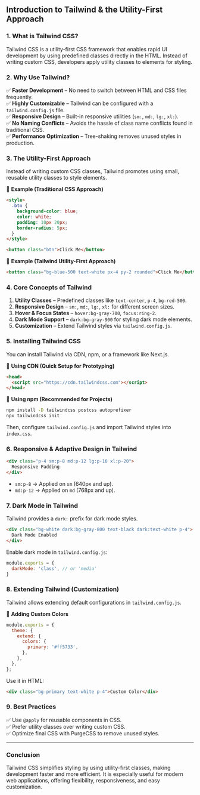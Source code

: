 ## **Introduction to Tailwind & the Utility-First Approach**  

### **1. What is Tailwind CSS?**  
Tailwind CSS is a utility-first CSS framework that enables rapid UI development by using predefined classes directly in the HTML. Instead of writing custom CSS, developers apply utility classes to elements for styling.

### **2. Why Use Tailwind?**  
✅ **Faster Development** – No need to switch between HTML and CSS files frequently.  
✅ **Highly Customizable** – Tailwind can be configured with a `tailwind.config.js` file.  
✅ **Responsive Design** – Built-in responsive utilities (`sm:`, `md:`, `lg:`, `xl:`).  
✅ **No Naming Conflicts** – Avoids the hassle of class name conflicts found in traditional CSS.  
✅ **Performance Optimization** – Tree-shaking removes unused styles in production.  

### **3. The Utility-First Approach**  
Instead of writing custom CSS classes, Tailwind promotes using small, reusable utility classes to style elements.  

📌 **Example (Traditional CSS Approach)**  
```html
<style>
  .btn {
    background-color: blue;
    color: white;
    padding: 10px 20px;
    border-radius: 5px;
  }
</style>

<button class="btn">Click Me</button>
```

📌 **Example (Tailwind Utility-First Approach)**  
```html
<button class="bg-blue-500 text-white px-4 py-2 rounded">Click Me</button>
```

### **4. Core Concepts of Tailwind**  
1. **Utility Classes** – Predefined classes like `text-center`, `p-4`, `bg-red-500`.  
2. **Responsive Design** – `sm:`, `md:`, `lg:`, `xl:` for different screen sizes.  
3. **Hover & Focus States** – `hover:bg-gray-700`, `focus:ring-2`.  
4. **Dark Mode Support** – `dark:bg-gray-900` for styling dark mode elements.  
5. **Customization** – Extend Tailwind styles via `tailwind.config.js`.  

### **5. Installing Tailwind CSS**  
You can install Tailwind via CDN, npm, or a framework like Next.js.  

📌 **Using CDN (Quick Setup for Prototyping)**  
```html
<head>
  <script src="https://cdn.tailwindcss.com"></script>
</head>
```

📌 **Using npm (Recommended for Projects)**  
```sh
npm install -D tailwindcss postcss autoprefixer
npx tailwindcss init
```
Then, configure `tailwind.config.js` and import Tailwind styles into `index.css`.  

### **6. Responsive & Adaptive Design in Tailwind**  
```html
<div class="p-4 sm:p-8 md:p-12 lg:p-16 xl:p-20">
  Responsive Padding
</div>
```
- `sm:p-8` → Applied on `sm` (640px and up).  
- `md:p-12` → Applied on `md` (768px and up).  

### **7. Dark Mode in Tailwind**  
Tailwind provides a `dark:` prefix for dark mode styles.  

```html
<div class="bg-white dark:bg-gray-800 text-black dark:text-white p-4">
  Dark Mode Enabled
</div>
```
Enable dark mode in `tailwind.config.js`:  
```js
module.exports = {
  darkMode: 'class', // or 'media'
}
```

### **8. Extending Tailwind (Customization)**  
Tailwind allows extending default configurations in `tailwind.config.js`.  

📌 **Adding Custom Colors**  
```js
module.exports = {
  theme: {
    extend: {
      colors: {
        primary: '#ff5733',
      },
    },
  },
};
```
Use it in HTML:  
```html
<div class="bg-primary text-white p-4">Custom Color</div>
```

### **9. Best Practices**  
✅ Use `@apply` for reusable components in CSS.  
✅ Prefer utility classes over writing custom CSS.  
✅ Optimize final CSS with PurgeCSS to remove unused styles.  

---

### **Conclusion**  
Tailwind CSS simplifies styling by using utility-first classes, making development faster and more efficient. It is especially useful for modern web applications, offering flexibility, responsiveness, and easy customization.